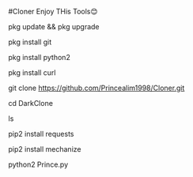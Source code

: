 #Cloner
Enjoy THis Tools😊


pkg update && pkg upgrade

pkg install git

pkg install python2

pkg install curl

git clone https://github.com/Princealim1998/Cloner.git

cd DarkClone

ls

pip2 install requests

pip2 install mechanize

python2 Prince.py
